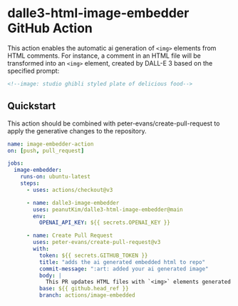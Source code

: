 # dalle3-html-image-embedder GitHub Action

This action enables the automatic ai generation of `<img>` elements from HTML comments. For instance, a comment in an HTML file will be transformed into an `<img>` element, created by DALL-E 3 based on the specified prompt:

```html
<!--image: studio ghibli styled plate of delicious food-->
```

## Quickstart

This action should be combined with peter-evans/create-pull-request to apply the generative changes to the repository.

```yaml
name: image-embedder-action
on: [push, pull_request]

jobs:
  image-embedder:
    runs-on: ubuntu-latest
    steps:
      - uses: actions/checkout@v3

      - name: dalle3-image-embedder
        uses: peanutKim/dalle3-html-image-embedder@main
        env:
          OPENAI_API_KEY: ${{ secrets.OPENAI_KEY }}

      - name: Create Pull Request
        uses: peter-evans/create-pull-request@v3
        with:
          token: ${{ secrets.GITHUB_TOKEN }}
          title: "adds the ai generated embedded html to repo"
          commit-message: ":art: added your ai generated image"
          body: |
            This PR updates HTML files with `<img>` elements generated by DALL-E 3 from prompts in comments. Please review and merge if satisfactory.
          base: ${{ github.head_ref }}
          branch: actions/image-embedded
```

